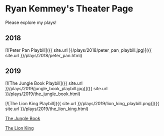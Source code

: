 # Ryan Kemmey's Theater Page

Please explore my plays!

## 2018

[![Peter Pan Playbill]({{ site.url }}/plays/2018/peter_pan_playbill.jpg)]({{ site.url }}/plays/2018/peter_pan.html)

## 2019

[![The Jungle Book Playbill]({{ site.url }}/plays/2019/jungle_book_playbill.jpg)]({{ site.url }}/plays/2019/the_jungle_book.html)

[![The Lion King Playbill]({{ site.url }}/plays/2019/lion_king_playbill.png)]({{ site.url }}/plays/2019/the_lion_king.html)

[The Jungle Book](plays/2019/the_jungle_book.md)

[The Lion King](plays/2019/the_lion_king.md)
